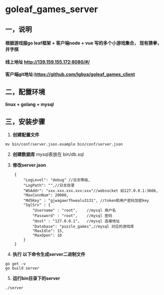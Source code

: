 # goleaf_games_server

## 一，说明
#### 根据游戏服go leaf框架 + 客户端node + vue 写的多个小游戏集合， 现有猜拳，井字棋
#### 线上地址 http://139.159.155.172:8080/#/
#### 客户端git地址:https://github.com/lgbya/goleaf_games_client

## 二，配置环境
**linux + golang + mysql**

## 三，安装步骤

1. **创建配置文件**
```
mv bin/conf/server.json.example bin/conf/server.json
```

2. **创建数据库**
	mysql表放在 bin/db.sql

3. **修改server.json**
```
	{
		"LogLevel": "debug" //日志等级,
		"LogPath": "",//日志目录
		"WSAddr": "xxx.xxx.xxx.xxx:xxx"//websocket 如127.0.0.1:3666,
		"MaxConnNum": 20000,
		"Md5Key" : "gjwagawrfhwealu3131", //token和用户密码加密key
		"SqlSrv" : {
			"Username" : "root",    //mysql 用户名
			"Password" : "root",    //mysql 密码
			"Host" : "127.0.0.1",   //mysql 连接地址
			"Database": "puzzle_games",//mysql 对应的游戏库
			"MaxIdle": 15,        
			"MaxOpen": 10
		}
	}
```

4. **执行
以下命令生成server二进制文件**
```
go get -v 
go build server
```

5. **运行bin目录下的server**
```
./server
```





